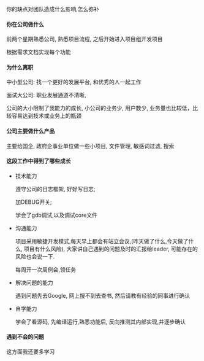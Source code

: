 你的缺点对团队造成什么影响,怎么弥补

#### 你在公司做什么

前两个星期熟悉公司, 熟悉项目流程, 之后开始进入项目组开发项目

根据需求文档实现每个功能

#### 为什么离职

中小型公司: 找一个更好的发展平台, 和优秀的人一起工作

面试大公司: 职业发展通道不清晰,

公司的大小限制了我能力的成长, 小公司的业务少, 用户数少, 业务量也比较低，比较容易达到技术或业务上的瓶颈

#### 公司主要做什么产品

主要给国企, 政府企事业单位做一些小项目, 文件管理, 敏感词过滤, 搜索

#### 这段工作中得到了哪些成长

- 技术能力

  遵守公司的日志框架, 好好写日志;

  加DEBUG开关;

  学会了gdb调试,以及调试core文件

- 沟通能力

  项目采用敏捷开发模式,每天早上都会有站立会议,(昨天做了什么,今天做了什么, 项目有什么风险), 大家讲自己遇到的问题及时的汇报给leader, 可能存在的风险也会说一下.

  每周开一次周例会,领任务

- 解决问题的能力

  遇到问题先去Google, 网上搜不到去查书, 然后请教有经验的同事进行确认

- 自学能力

  学会了看源码, 先编译运行,熟悉功能后, 反向推测其内部实现,并逐步确认

#### 遇到不会的问题

这方面我还要多学习

